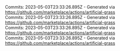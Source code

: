 Commits: 2023-05-03T23:33:26.895Z - Generated via https://github.com/marketplace/actions/artificial-grass
<br>
Commits: 2023-05-03T23:33:26.895Z - Generated via https://github.com/marketplace/actions/artificial-grass
<br>
Commits: 2023-05-03T23:33:26.895Z - Generated via https://github.com/marketplace/actions/artificial-grass
<br>
Commits: 2023-05-03T23:33:26.895Z - Generated via https://github.com/marketplace/actions/artificial-grass
<br>
